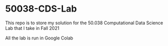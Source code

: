 # 50038-CDS-Lab

This repo is to store my solution for the 50.038 Computational Data Science Lab that I take in Fall 2021

All the lab is run in Google Colab